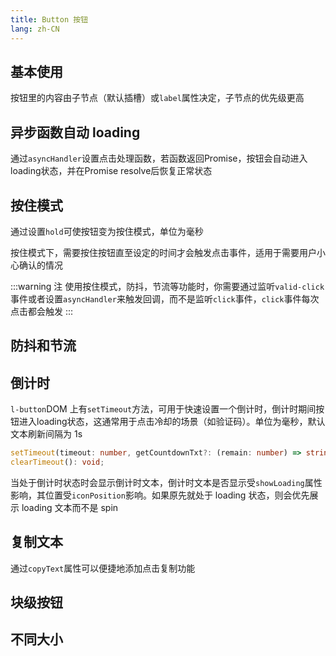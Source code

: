 ```yaml
---
title: Button 按钮
lang: zh-CN
---
```


<CompThemePanel comp="button" includeContrast includeDisabled :other="{ label: 'button' }" />

## 基本使用

按钮里的内容由子节点（默认插槽）或`label`属性决定，子节点的优先级更高

<!-- @Code:basicUsage -->

## 异步函数自动 loading

通过`asyncHandler`设置点击处理函数，若函数返回Promise，按钮会自动进入loading状态，并在Promise resolve后恢复正常状态

<!-- @Code:autoLoading -->

## 按住模式

通过设置`hold`可使按钮变为按住模式，单位为毫秒

按住模式下，需要按住按钮直至设定的时间才会触发点击事件，适用于需要用户小心确认的情况

<!-- @Code:holdOnMode -->

:::warning 注
使用按住模式，防抖，节流等功能时，你需要通过监听`valid-click`事件或者设置`asyncHandler`来触发回调，而不是监听`click`事件，`click`事件每次点击都会触发
:::

## 防抖和节流

<!-- @Code:debounce -->

## 倒计时

`l-button`DOM 上有`setTimeout`方法，可用于快速设置一个倒计时，倒计时期间按钮进入loading状态，这通常用于点击冷却的场景（如验证码）。单位为毫秒，默认文本刷新间隔为 1s

```ts
setTimeout(timeout: number, getCountdownTxt?: (remain: number) => string, interval?: number): void;
clearTimeout(): void;
```

当处于倒计时状态时会显示倒计时文本，倒计时文本是否显示受`showLoading`属性影响，其位置受`iconPosition`影响。如果原先就处于 loading 状态，则会优先展示 loading 文本而不是 spin

<!-- @Code:countdown -->

## 复制文本

通过`copyText`属性可以便捷地添加点击复制功能

<!-- @Code:copyText -->

## 块级按钮

<!-- @Code:block -->

## 不同大小

<!-- @Code:differentSizes -->

<!-- @Code:_devWithIcons -->
